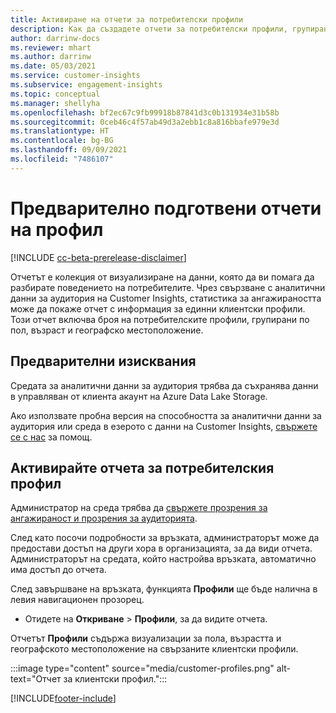 ```yaml
---
title: Активиране на отчети за потребителски профили
description: Как да създадете отчети за потребителски профили, групирани по пол, възраст и окръг или регион на произход.
author: darrinw-docs
ms.reviewer: mhart
ms.author: darrinw
ms.date: 05/03/2021
ms.service: customer-insights
ms.subservice: engagement-insights
ms.topic: conceptual
ms.manager: shellyha
ms.openlocfilehash: bf2ec67c9fb99918b87841d3c0b131934e31b58b
ms.sourcegitcommit: 0ceb46c4f57ab49d3a2ebb1c8a816bbafe979e3d
ms.translationtype: HT
ms.contentlocale: bg-BG
ms.lasthandoff: 09/09/2021
ms.locfileid: "7486107"
---
```

# <a name="out-of-box-profile-reports"></a>Предварително подготвени отчети на профил

[!INCLUDE [cc-beta-prerelease-disclaimer](includes/cc-beta-prerelease-disclaimer.md)]

Отчетът е колекция от визуализиране на данни, която да ви помага да разбирате поведението на потребителите. Чрез свързване с аналитични данни за аудитория на Customer Insights, статистика за ангажираността може да покаже отчет с информация за единни клиентски профили. Този отчет включва броя на потребителските профили, групирани по пол, възраст и географско местоположение.

## <a name="prerequisites"></a>Предварителни изисквания

Средата за аналитични данни за аудитория трябва да съхранява данни в управляван от клиента акаунт на Azure Data Lake Storage.

Ако използвате пробна версия на способността за аналитични данни за аудитория или среда в езерото с данни на Customer Insights, [свържете се с нас](https://go.microsoft.com/fwlink/?linkid=2145734) за помощ.  


## <a name="enable-the-customer-profile-report"></a>Активирайте отчета за потребителския профил

Администратор на среда трябва да [свържете прозрения за ангажираност и прозрения за аудиторията](integrate-audience-insights-engagement-insights.md).

След като посочи подробности за връзката, администраторът може да предостави достъп на други хора в организацията, за да види отчета. Администраторът на средата, който настройва връзката, автоматично има достъп до отчета. 

След завършване на връзката, функцията **Профили** ще бъде налична в левия навигационен прозорец. 

- Отидете на **Откриване** > **Профили**, за да видите отчета.

Отчетът **Профили** съдържа визуализации за пола, възрастта и географското местоположение на свързаните клиентски профили.

:::image type="content" source="media/customer-profiles.png" alt-text="Отчет за клиентски профил.":::

[!INCLUDE[footer-include](../includes/footer-banner.md)]